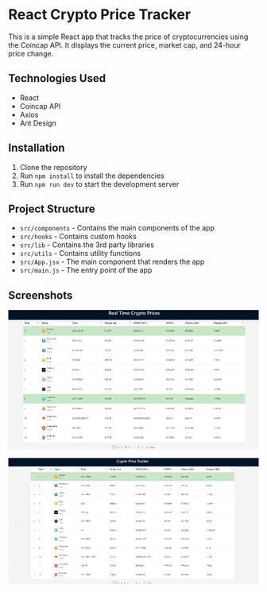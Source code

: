 # React Crypto Price Tracker

This is a simple React app that tracks the price of cryptocurrencies using the Coincap API. It displays the current
price, market cap, and 24-hour price change.

## Technologies Used

- React
- Coincap API
- Axios
- Ant Design

## Installation

1. Clone the repository
2. Run `npm install` to install the dependencies
3. Run `npm run dev` to start the development server

## Project Structure

- `src/components` - Contains the main components of the app
- `src/hooks` - Contains custom hooks
- `src/lib` - Contains the 3rd party libraries
- `src/utils` - Contains utility functions
- `src/App.jsx` - The main component that renders the app
- `src/main.js` - The entry point of the app

## Screenshots

![image](/preview/1.gif)

![image](/preview/2.gif)
